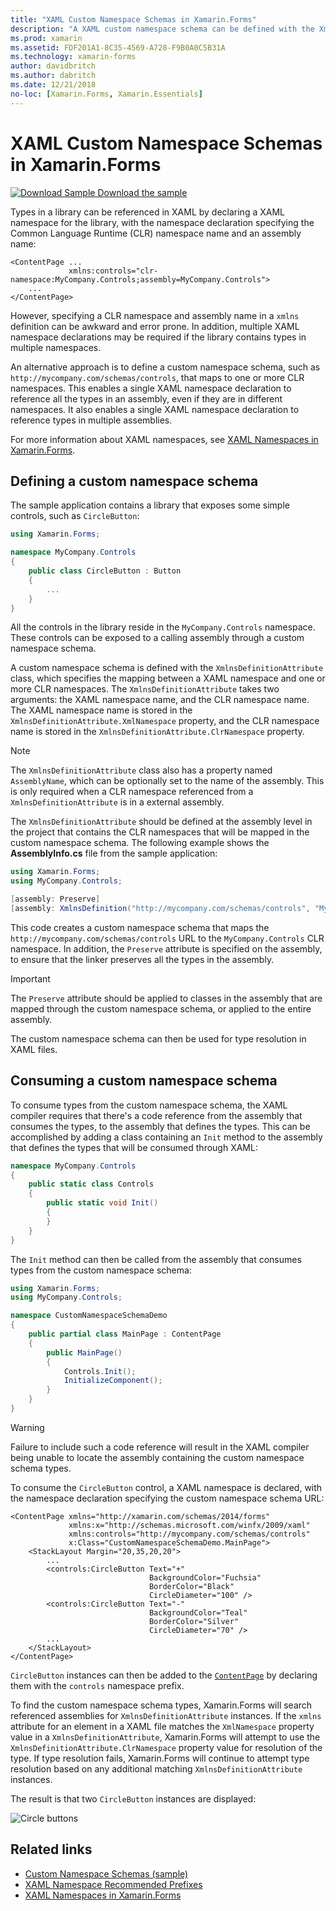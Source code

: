 ```yaml
---
title: "XAML Custom Namespace Schemas in Xamarin.Forms"
description: "A XAML custom namespace schema can be defined with the XmlnsDefinitionAttribute class, which specifies a mapping between a custom URL and one or more CLR namespaces. The custom namespace schema can then be used in XAML namespace declarations."
ms.prod: xamarin
ms.assetid: FDF201A1-8C35-4569-A728-F9B0A0C5B31A
ms.technology: xamarin-forms
author: davidbritch
ms.author: dabritch
ms.date: 12/21/2018
no-loc: [Xamarin.Forms, Xamarin.Essentials]
---
```


# XAML Custom Namespace Schemas in Xamarin.Forms

[![Download Sample](~/media/shared/download.png) Download the sample](https://docs.microsoft.com/samples/xamarin/xamarin-forms-samples/xaml-customnamespaceschemas)

Types in a library can be referenced in XAML by declaring a XAML namespace for the library, with the namespace declaration specifying the Common Language Runtime (CLR) namespace name and an assembly name:

```xaml
<ContentPage ...
             xmlns:controls="clr-namespace:MyCompany.Controls;assembly=MyCompany.Controls">
    ...
</ContentPage>
```

However, specifying a CLR namespace and assembly name in a `xmlns` definition can be awkward and error prone. In addition, multiple XAML namespace declarations may be required if the library contains types in multiple namespaces.

An alternative approach is to define a custom namespace schema, such as `http://mycompany.com/schemas/controls`, that maps to one or more CLR namespaces. This enables a single XAML namespace declaration to reference all the types in an assembly, even if they are in different namespaces. It also enables a single XAML namespace declaration to reference types in multiple assemblies.

For more information about XAML namespaces, see [XAML Namespaces in Xamarin.Forms](namespaces.md).

## Defining a custom namespace schema

The sample application contains a library that exposes some simple controls, such as `CircleButton`:

```csharp
using Xamarin.Forms;

namespace MyCompany.Controls
{
    public class CircleButton : Button
    {
        ...
    }
}
```

All the controls in the library reside in the `MyCompany.Controls` namespace. These controls can be exposed to a calling assembly through a custom namespace schema.

A custom namespace schema is defined with the `XmlnsDefinitionAttribute` class, which specifies the mapping between a XAML namespace and one or more CLR namespaces. The `XmlnsDefinitionAttribute` takes two arguments: the XAML namespace name, and the CLR namespace name. The XAML namespace name is stored in the `XmlnsDefinitionAttribute.XmlNamespace` property, and the CLR namespace name is stored in the `XmlnsDefinitionAttribute.ClrNamespace` property.

> [!NOTE]
> The `XmlnsDefinitionAttribute` class also has a property named `AssemblyName`, which can be optionally set to the name of the assembly. This is only required when a CLR namespace referenced from a `XmlnsDefinitionAttribute` is in a external assembly.

The `XmlnsDefinitionAttribute` should be defined at the assembly level in the project that contains the CLR namespaces that will be mapped in the custom namespace schema. The following example shows the **AssemblyInfo.cs** file from the sample application:

```csharp
using Xamarin.Forms;
using MyCompany.Controls;

[assembly: Preserve]
[assembly: XmlnsDefinition("http://mycompany.com/schemas/controls", "MyCompany.Controls")]
```

This code creates a custom namespace schema that maps the `http://mycompany.com/schemas/controls` URL to the `MyCompany.Controls` CLR namespace. In addition, the `Preserve` attribute is specified on the assembly, to ensure that the linker preserves all the types in the assembly.

> [!IMPORTANT]
> The `Preserve` attribute should be applied to classes in the assembly that are mapped through the custom namespace schema, or applied to the entire assembly.

The custom namespace schema can then be used for type resolution in XAML files.

## Consuming a custom namespace schema

To consume types from the custom namespace schema, the XAML compiler requires that there's a code reference from the assembly that consumes the types, to the assembly that defines the types. This can be accomplished by adding a class containing an `Init` method to the assembly that defines the types that will be consumed through XAML:

```csharp
namespace MyCompany.Controls
{
    public static class Controls
    {
        public static void Init()
        {
        }
    }
}
```

The `Init` method can then be called from the assembly that consumes types from the custom namespace schema:

```csharp
using Xamarin.Forms;
using MyCompany.Controls;

namespace CustomNamespaceSchemaDemo
{
    public partial class MainPage : ContentPage
    {
        public MainPage()
        {
            Controls.Init();
            InitializeComponent();
        }
    }
}
```

> [!WARNING]
> Failure to include such a code reference will result in the XAML compiler being unable to locate the assembly containing the custom namespace schema types.

To consume the `CircleButton` control, a XAML namespace is declared, with the namespace declaration specifying the custom namespace schema URL:

```xaml
<ContentPage xmlns="http://xamarin.com/schemas/2014/forms"
             xmlns:x="http://schemas.microsoft.com/winfx/2009/xaml"
             xmlns:controls="http://mycompany.com/schemas/controls"
             x:Class="CustomNamespaceSchemaDemo.MainPage">
    <StackLayout Margin="20,35,20,20">
        ...
        <controls:CircleButton Text="+"
                               BackgroundColor="Fuchsia"
                               BorderColor="Black"
                               CircleDiameter="100" />
        <controls:CircleButton Text="-"
                               BackgroundColor="Teal"
                               BorderColor="Silver"
                               CircleDiameter="70" />
        ...
    </StackLayout>
</ContentPage>
```

`CircleButton` instances can then be added to the [`ContentPage`](xref:Xamarin.Forms.ContentPage) by declaring them with the `controls` namespace prefix.

To find the custom namespace schema types, Xamarin.Forms will search referenced assemblies for `XmlnsDefinitionAttribute` instances. If the `xmlns` attribute for an element in a XAML file matches the `XmlNamespace` property value in a `XmlnsDefinitionAttribute`, Xamarin.Forms will attempt to use the `XmlnsDefinitionAttribute.ClrNamespace` property value for resolution of the type. If type resolution fails, Xamarin.Forms will continue to attempt type resolution based on any additional matching `XmlnsDefinitionAttribute` instances.

The result is that two `CircleButton` instances are displayed:

![Circle buttons](custom-namespace-schemas-images/circle-buttons.png "Circle buttons")

## Related links

- [Custom Namespace Schemas (sample)](https://docs.microsoft.com/samples/xamarin/xamarin-forms-samples/xaml-customnamespaceschemas)
- [XAML Namespace Recommended Prefixes](custom-prefix.md)
- [XAML Namespaces in Xamarin.Forms](namespaces.md)
